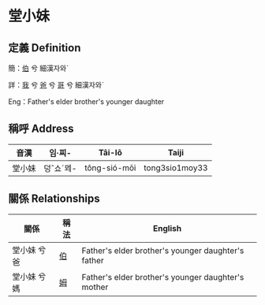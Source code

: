 # 堂小妹
## 定義 Definition
簡：[伯](member10.md) 兮 細漢자와ˊ

詳：[我](member1.md) 兮 [爸](member2.md) 兮 [哥](member10.md) 兮 細漢자와ˊ

Eng：Father's elder brother's younger daughter

## 稱呼 Address

音漢 | 임·찌- | Tâi-lô | Taiji
--- | --- | --- | --- 
堂小妹 | 덩ˆ쇼ˊᄆᆀ- | tông-sió-mōi | tong3sio1moy33 


## 關係 Relationships

關係 | 稱法 | English
--- | --- | --- 
堂小妹 兮 爸 | [伯](member10.md) | Father's elder brother's younger daughter's father
堂小妹 兮 媽 | [姆](member33.md) | Father's elder brother's younger daughter's mother

